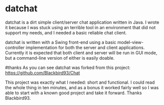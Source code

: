 # datchat
datchat is a dirt simple client/server chat application written in Java.  I wrote it because I was stuck using an 
terrible tool in an environment that did not support my needs, and I needed a basic reliable chat client.

datchat is written with a Swing front-end using a basic model-view-controller implementation for both the server and client applications.  Currently it is expected that both client and server will be run in GUI mode, but a command-line version of either is easily doable.

#thanks
As you can see datchat was forked from this project:  https://github.com/Blackbird93/Chat

This project was exactly what I needed: short and functional.  I could read the whole thing in ten minutes, and as a bonus it worked fairly well so I was able to start with a known good project and take it forward.  Thanks Blackbird93.
